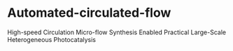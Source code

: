 # Automated-circulated-flow
High-speed Circulation Micro-flow Synthesis Enabled Practical Large-Scale Heterogeneous Photocatalysis 

